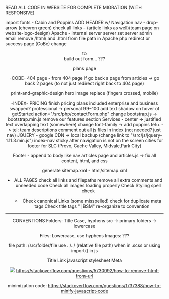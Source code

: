 READ ALL CODE IN WEBSITE FOR COMPLETE MIGRATION (WITH RESPONSIVE)

import fonts - Cabin and Poppins
ADD HEADER w/ Navigation
nav - drop-arrow (chevron green)
check all links - (article links as well)(team page on website-logo-design)
Apache - internal server server set server admin email
remove /html/ and .html from file path in Apache
php redirect or success page (CoBe)
change <header> to <nav>
build out form... ???

plans page

-COBE-
404 page - from 404 page if go back a page from articles -> go back 2 pages (to not just redirect right back to 404 page)

print-and-graphic-design hero image replace (fingers crossed, mobile)

-INDEX-
PRICING
finish pricing plans included
enterprise and business swapped?
professional -> personal
$99-$100
add text shadow on hover of getStarted
action="/src/php/contactForm.php"
change bootstrap.js -> bootstrap.min.js
remove our features section
Services - center -> justified text
overlapping text (somewhere)
change font-family -> add poppins
tel:+ -> tel:
team descriptions
comment out all js files in index (not needed? just nav)
JQUERY - google CDN -> local backup (change link to "/src/js/jquery-1.11.3.min.js")
index-nav sticky after navigation is not on the screen
cities for footer for SLC (Provo, Cache Valley, Midvale,Park City)

Footer - append to body like nav
articles page and articles.js -> fix all content, html, and css

generate sitemap.xml - html/sitemap.xml

- ALL PAGES
  check all links and filepaths
  remove all extra comments and unneeded code
  Check all images loading properly
  Check Styling
  spell check

  - <head>
    Check canonical Links (some misspelled)
    check for duplicate meta tags
    Check title tags " |BSM"
    re-organize to convention

---

CONVENTIONS
Folders: Title Case, hyphens
src -> primary folders -> lowercase

Files: Lowercase, use hyphens
Images: ???

file path: /src/folder/file
use ../../ (relative file path) when in .scss or using import() in js

<Head>
Title
Link
  javascript
  stylesheet
Meta
</Head>

![](https://i.stack.imgur.com/oKRnc.png)
https://stackoverflow.com/questions/5730092/how-to-remove-html-from-url

minimization code: https://stackoverflow.com/questions/1737388/how-to-minify-javascript-code
